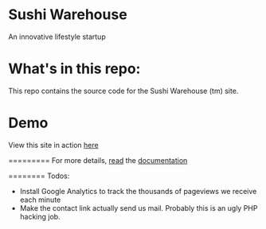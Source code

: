 Sushi Warehouse
====================

An innovative lifestyle startup

# What's in this repo:
This repo contains the source code for the Sushi Warehouse (tm) site.


# Demo

View this site in action [here](http://www.sushi-warehouse.com)

=========
For more details, [read](https://en.wikipedia.org/wiki/Sushi) the [documentation](https://en.wikipedia.org/wiki/Warehouse)

========
Todos:
* Install Google Analytics to track the thousands of pageviews we receive each minute
* Make the contact link actually send us mail. Probably this is an ugly PHP hacking job.
